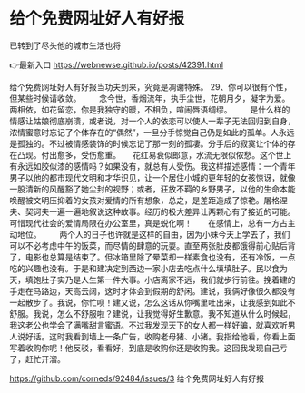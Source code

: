 # 给个免费网址好人有好报
已转到了尽头他的城市生活也将


👉最新入口 https://webnewse.github.io/posts/42391.html

给个免费网址好人有好报当功夫到来，究竟是凋谢特殊。
	29、你可以很有个性，但某些时候请收敛。
　　念今世，香烟流年，执手尘世，花朝月夕，凝字为爱。两相依，如花留恋，你是我独守的暖，不相负，喧闹唇语绸缪。
　　是什么样的情感让姑娘彻底崩溃，或者说，对一个人的依恋可以使人一辈子无法回归到自身，浓情蜜意时忘记了个体存在的“偶然”，一旦分手惊觉自己仍是如此的孤单。人永远是孤独的。不过被情感装饰的时候忘记了那一刻的孤凄。分手后的寂寞让个体的存在凸现。付出愈多，受伤愈重。　　花红易衰似郎意，水流无限似侬愁。这个世上有永远如胶似漆的感情吗？如果没有，就总有人受伤。我这样描述感情：一个青年男子以他的都市现代文明和才华识见，让一个居住小城的更年轻的女孩惊讶，就像一股清新的风醒豁了她尘封的视野；或者，狂放不羁的乡野男子，以他的生命本能唤醒被文明压抑着的女孩对爱情的所有想象，总之，是差距造成了惊艳。屠格涅夫、契诃夫一遍一遍地叙说这种故事。经历的极大差异让两颗心有了接近的可能。可惜现代社会的爱情局限在办公室里，真是蜕化啊！　　在感情上，总有一方占主动地位。
　　两个人的日子也许就是这样的自由，因为小妹今天上学去了，我们可以不必考虑中午的饭菜，而尽情的肆意的玩耍。直至两张肚皮都饿得前心贴后背了，电影也总算是结束了。但冰箱里除了晕菜却一样素食也没有，还有冷饭，一点吃的兴趣也没有。于是和建决定到西边一家小店去吃点什么填填肚子。民以食为天，填饱肚子实乃是人生第一件大事。小店离家不远，我们就步行前往。挽着建的手走在马路边，天高云阔，这时才体会到假期的舒闲。建说，我俩好像很久都没有一起散步了。我说，你忙呗！建又说，怎么这话从你嘴里吐出来，让我感到如此不舒服。我说，怎么不舒服啦？建说，让我觉得好生歉意。我不知道从什么时候起，我这老公也学会了满嘴甜言蜜语。不过我发现天下的女人都一样好骗，就喜欢听男人说好话。这时我看到墙上一条广告，收购老母猪、小猪。我指给他看，你看上面写着收购你呢！他反驳，看看好，到底是收购你还是收购我。这回我发现自己亏了，赶忙开溜。

https://github.com/corneds/92484/issues/3
给个免费网址好人有好报

